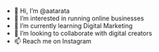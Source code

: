 - 👋 Hi, I’m @aatarata
- 👀 I’m interested in running online businesses
- 🌱 I’m currently learning Digital Marketing
- 💞️ I’m looking to collaborate with digital creators
- 📫 Reach me on Instagram 

<!---
aatarata/aatarata is a ✨ special ✨ repository because its `README.md` (this file) appears on your GitHub profile.
You can click the Preview link to take a look at your changes.
--->
